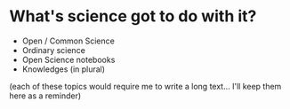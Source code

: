 # What's science got to do with it?

- Open / Common Science
- Ordinary science
- Open Science notebooks
- Knowledges (in plural)

(each of these topics would require me to write a long text... I'll keep them here as a reminder)

